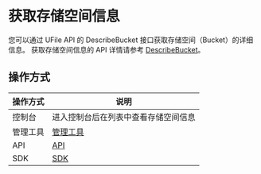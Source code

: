 

# 获取存储空间信息

您可以通过 UFile API 的 DescribeBucket 接口获取存储空间（Bucket）的详细信息。
获取存储空间信息的 API 详情请参考 [DescribeBucket](https://docs.ucloud.cn/api/ufile-api/describe_bucket)。

## 操作方式
|操作方式    |说明 |
|---------  |--------------------------------------------------------------------------------------------------------------- |
|控制台  |进入控制台后在列表中查看存储空间信息 |
|管理工具  |[管理工具](ufile/tools/tools/tools_bcket) |
|API   |[API](https://docs.ucloud.cn/api/ufile-api/README) |
|SDK   |[SDK](ufile/tools/sdk) |
